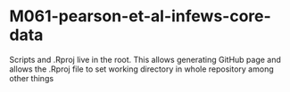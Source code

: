 # M061-pearson-et-al-infews-core-data
Scripts and .Rproj live in the root. This allows generating GitHub page and allows the .Rproj file to set working directory in whole repository among other things
